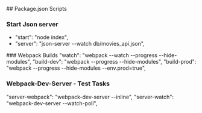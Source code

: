 ## Package.json Scripts

### Start Json server
- "start": "node index",
- "server": "json-server --watch db/movies_api.json",

### Webpack Builds
"watch": "webpack --watch --progress --hide-modules",
"build-dev": "webpack --progress --hide-modules",
"build-prod": "webpack --progress --hide-modules --env.prod=true",

### Webpack-Dev-Server - Test Tasks
"server-webpack": "webpack-dev-server --inline",
"server-watch": "webpack-dev-server --watch-poll",
